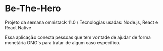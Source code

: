 # Be-The-Hero
Projeto da semana omnistack 11.0 / Tecnologias usadas: Node.js, React e React Native

Essa aplicação conecta pessoas que tem vontade de ajudar de forma monetária ONG's para tratar  de algum  caso específico.
